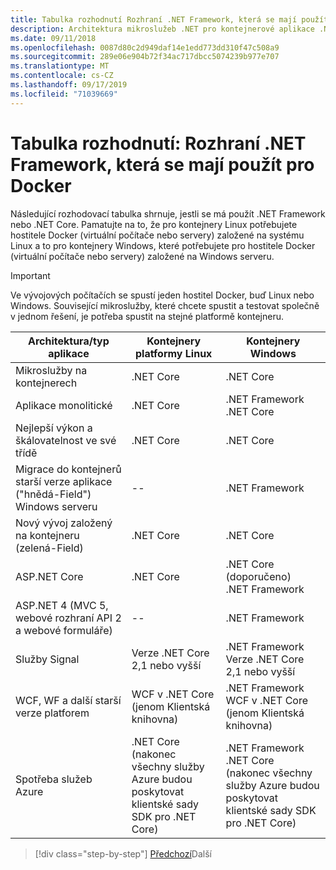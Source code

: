 ```yaml
---
title: Tabulka rozhodnutí Rozhraní .NET Framework, která se mají použít pro Docker
description: Architektura mikroslužeb .NET pro kontejnerové aplikace .NET | Tabulka rozhodnutí, rozhraní .NET Framework, které se má použít pro Docker
ms.date: 09/11/2018
ms.openlocfilehash: 0087d80c2d949daf14e1edd773dd310f47c508a9
ms.sourcegitcommit: 289e06e904b72f34ac717dbcc5074239b977e707
ms.translationtype: MT
ms.contentlocale: cs-CZ
ms.lasthandoff: 09/17/2019
ms.locfileid: "71039669"
---
```

# <a name="decision-table-net-frameworks-to-use-for-docker"></a>Tabulka rozhodnutí: Rozhraní .NET Framework, která se mají použít pro Docker

Následující rozhodovací tabulka shrnuje, jestli se má použít .NET Framework nebo .NET Core. Pamatujte na to, že pro kontejnery Linux potřebujete hostitele Docker (virtuální počítače nebo servery) založené na systému Linux a to pro kontejnery Windows, které potřebujete pro hostitele Docker (virtuální počítače nebo servery) založené na Windows serveru.

> [!IMPORTANT]
> Ve vývojových počítačích se spustí jeden hostitel Docker, buď Linux nebo Windows. Související mikroslužby, které chcete spustit a testovat společně v jednom řešení, je potřeba spustit na stejné platformě kontejneru.

| Architektura/typ aplikace | Kontejnery platformy Linux | Kontejnery Windows |
|-------------------------|------------------|--------------------|
| Mikroslužby na kontejnerech | .NET Core | .NET Core |
| Aplikace monolitické | .NET Core | .NET Framework <br/> .NET Core |
| Nejlepší výkon a škálovatelnost ve své třídě | .NET Core | .NET Core |
| Migrace do kontejnerů starší verze aplikace ("hnědá-Field") Windows serveru | -- | .NET Framework |
| Nový vývoj založený na kontejneru (zelená-Field) | .NET Core | .NET Core |
| ASP.NET Core | .NET Core | .NET Core (doporučeno) <br/> .NET Framework |
| ASP.NET 4 (MVC 5, webové rozhraní API 2 a webové formuláře) | -- | .NET Framework |
| Služby Signal | Verze .NET Core 2,1 nebo vyšší | .NET Framework <br/> Verze .NET Core 2,1 nebo vyšší |
| WCF, WF a další starší verze platforem | WCF v .NET Core (jenom Klientská knihovna) | .NET Framework <br/> WCF v .NET Core (jenom Klientská knihovna) |
| Spotřeba služeb Azure | .NET Core <br/> (nakonec všechny služby Azure budou poskytovat klientské sady SDK pro .NET Core) | .NET Framework <br/> .NET Core <br/> (nakonec všechny služby Azure budou poskytovat klientské sady SDK pro .NET Core) |

>[!div class="step-by-step"]
>[Předchozí](net-framework-container-scenarios.md)Další
>[](net-container-os-targets.md)
